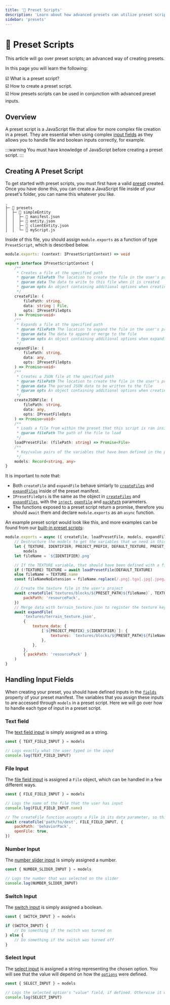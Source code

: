 ```yaml
---
title: '🧾 Preset Scripts'
description: 'Learn about how advanced presets can utilize preset scripts and how to make them.'
sidebar: 'presets'
---
```


# 🧾 Preset Scripts

This article will go over preset scripts; an advanced way of creating presets.

In this page you will learn the following:

:ballot_box_with_check: What is a preset script?<br />
:ballot_box_with_check: How to create a preset script.<br />
:ballot_box_with_check: How presets scripts can be used in conjunction with advanced preset inputs.<br />

## Overview

A preset script is a JavaScript file that allow for more complex file creation in a preset. They are essential when using complex [input fields](/extensions/presets/manifest/index.html#fields) as they allows you to handle file and boolean inputs correctly, for example.

:::warning
You must have knowledge of JavaScript before creating a preset script.
:::

## Creating A Preset Script

To get started with preset scripts, you must first have a valid [preset](/extensions/presets/) created. Once you have done this, you can create a JavaScript file inside of your preset's folder, you can name this whatever you like.

```txt{7}
.
├─ 📁 presets
│  ├─ 📁 simpleEntity
│  │  ├─ 📝 manifest.json
│  │  ├─ 📄 entity.json
│  │  ├─ 📄 clientEntity.json
│  │  └─ 🧾 myScript.js
```

Inside of this file, you should assign `module.exports` as a function of type `PresetScript`, which is described below.

```ts
module.exports: (context: IPresetScriptContext) => void
```

```ts
export interface IPresetScriptContext {
	/**
	 * Creates a file at the specified path
	 * @param filePath The location to create the file in the user's project
	 * @param data The data to write to this file when it is created
	 * @param opts An object containing additional options when creating the file
	 */
	createFile: (
		filePath: string,
		data: string | File,
		opts: IPresetFileOpts
	) => Promise<void>
	/**
	 * Expands a file at the specified path
	 * @param filePath The location to expand the file in the user's project
	 * @param data The data to append or merge to the file
	 * @param opts An object containing additional options when expanding the file
	 */
	expandFile: (
		filePath: string,
		data: any,
		opts: IPresetFileOpts
	) => Promise<void>
	/**
	 * Creates a JSON file at the specified path
	 * @param filePath The location to create the file in the user's project
	 * @param data The parsed JSON data to be written to the file
	 * @param opts An object containing additional options when creating the file <link>Test</link>
	 */
	createJSONFile: (
		filePath: string,
		data: any,
		opts: IPresetFileOpts
	) => Promise<void>
	/**
	 * Loads a file from within the preset that this script is ran inside
	 * @param filePath The path of the file to load
	 */
	loadPresetFile: (filePath: string) => Promise<File>
	/**
	 * Key/value pairs of the variables that have been defined in the preset, either through additionalModels or fields
	 */
	models: Record<string, any>
}
```

It is important to note that:

-   Both `createFile` and `expandFile` behave simlarly to [`createFiles`](/extensions/presets/manifest/index.html#createfiles) and [`expandFiles`](/extensions/presets/manifest/index.html#expandfiles) inside of the preset manifest.
-   `IPresetFileOpts` is the same as the object in [`createFiles`](/extensions/presets/manifest/index.html#createfiles) and [`expandFiles`](/extensions/presets/manifest/index.html#expandfiles), with the [`inject`](/extensions/presets/manifest/index.html#inject), [`openFile`](/extensions/presets/manifest/index.html#openfile) and [`packPath`](/extensions/presets/manifest/index.html#packpath) parameters.
-   The functions exposed to a preset script return a promise, therefore you should `await` them and declare `module.exports` as an `async` function.

An example preset script would look like this, and more examples can be found from our [built-in preset scripts](https://github.com/bridge-core/editor-packages/tree/main/packages/minecraftBedrock/presetScript):

```js
module.exports = async ({ createFile, loadPresetFile, models, expandFile }) => {
	// Destructure the models to get the variables that we need in this preset script
	let { TEXTURE, IDENTIFIER, PROJECT_PREFIX, DEFAULT_TEXTURE, PRESET_PATH } =
		models
	let fileName = `${IDENTIFIER}.png`

	// If the TEXTURE variable, that should have been defined with a fileInput, hasn't been set, load the default texture from the preset
	if (!TEXTURE) TEXTURE = await loadPresetFile(DEFAULT_TEXTURE)
	else fileName = TEXTURE.name
	const fileNameNoExtension = fileName.replace(/.png|.tga|.jpg|.jpeg/gi, '')

	// Create the texture file in the user's project
	await createFile(`textures/blocks/${PRESET_PATH}${fileName}`, TEXTURE, {
		packPath: 'resourcePack',
	})
	// Merge data with terrain_texture.json to register the texture key
	await expandFile(
		'textures/terrain_texture.json',
		{
			texture_data: {
				[`${PROJECT_PREFIX}_${IDENTIFIER}`]: {
					textures: `textures/blocks/${PRESET_PATH}${fileNameNoExtension}`,
				},
			},
		},
		{ packPath: 'resourcePack' }
	)
}
```

## Handling Input Fields

When creating your preset, you should have defined inputs in the [`fields`](/extensions/presets/manifest/index.html#fields) property of your preset manifest. The variables that you assign these inputs to are accessed through `models` in a preset script. Here we will go over how to handle each type of input in a preset script.

### Text field

The [text field input](/extensions/presets/manifest/index.html#text-input) is simply assigned as a string.

```js
const { TEXT_FIELD_INPUT } = models

// Logs exactly what the user typed in the input
console.log(TEXT_FIELD_INPUT)
```

### File Input

The [file field input](/extensions/presets/manifest/index.html#file-input) is assigned a `File` object, which can be handled in a few different ways.

```js
const { FILE_FIELD_INPUT } = models

// Logs the name of the file that the user has input
console.log(FILE_FIELD_INPUT.name)

// The createFile function accepts a File in its data parameter, so this would write the data of the file that the user has input
await createFile('path/to/dest', FILE_FIELD_INPUT, {
	packPath: 'behaviorPack',
	openFile: true,
})
```

### Number Input

The [number slider input](/extensions/presets/manifest/index.html#number-input) is simply assigned a number.

```js
const { NUMBER_SLIDER_INPUT } = models

// Logs the number that was selected on the slider
console.log(NUMBER_SLIDER_INPUT)
```

### Switch Input

The [switch input](/extensions/presets/manifest/index.html#switch-input) is simply assigned a boolean.

```js
const { SWITCH_INPUT } = models

if (SWITCH_INPUT) {
	// Do something if the switch was turned on
} else {
	// Do something if the switch was turned off
}
```

### Select Input

The [select input](/extensions/presets/manifest/index.html#select-input) is assigned a string representing the chosen option. You will see that the value will depend on how the [`options`](/extensions/presets/manifest/index.html#options) were defined.

```js
const { SELECT_INPUT } = models

// Logs the selected option's "value" field, if defined. Otherwise it will be the display text of the option
console.log(SELECT_INPUT)
```
